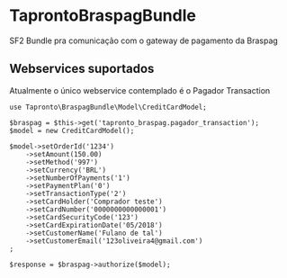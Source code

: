 TaprontoBraspagBundle
=====================

SF2 Bundle pra comunicação com o gateway de pagamento da Braspag

Webservices suportados
-----

Atualmente o único webservice contemplado é o Pagador Transaction

    use Tapronto\BraspagBundle\Model\CreditCardModel;

    $braspag = $this->get('tapronto_braspag.pagador_transaction');
    $model = new CreditCardModel();

    $model->setOrderId('1234')
        ->setAmount(150.00)
        ->setMethod('997')
        ->setCurrency('BRL')
        ->setNumberOfPayments('1')
        ->setPaymentPlan('0')
        ->setTransactionType('2')
        ->setCardHolder('Comprador teste')
        ->setCardNumber('0000000000000001')
        ->setCardSecurityCode('123')
        ->setCardExpirationDate('05/2018')
        ->setCustomerName('Fulano de tal')
        ->setCustomerEmail('123oliveira4@gmail.com')
    ;

    $response = $braspag->authorize($model);